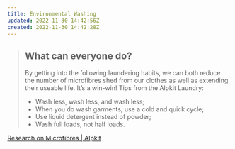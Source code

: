 ```yaml
---
title: Environmental Washing
updated: 2022-11-30 14:42:56Z
created: 2022-11-30 14:42:28Z
---
```


> ## What can everyone do?
> 
> By getting into the following laundering habits, we can both reduce the number of microfibres shed from our clothes as well as extending their useable life. It’s a win-win! Tips from the Alpkit Laundry:
> 
> - Wash less, wash less, and wash less;
> - When you do wash garments, use a cold and quick cycle;
> - Use liquid detergent instead of powder;
> - Wash full loads, not half loads.

[Research on Microfibres | Alpkit](https://alpkit.com/blogs/develop/microfibres-research)
